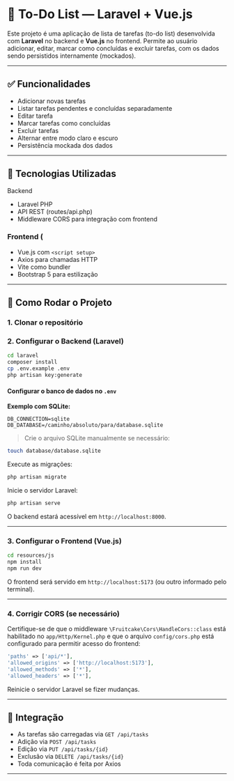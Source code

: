 # 📝 To-Do List — Laravel + Vue.js

Este projeto é uma aplicação de lista de tarefas (to-do list) desenvolvida com **Laravel** no backend e **Vue.js** no frontend. Permite ao usuário adicionar, editar, marcar como concluídas e excluir tarefas, com os dados sendo persistidos internamente (mockados).

---

## ✅ Funcionalidades

- Adicionar novas tarefas
- Listar tarefas pendentes e concluídas separadamente
- Editar tarefa
- Marcar tarefas como concluídas
- Excluir tarefas
- Alternar entre modo claro e escuro
- Persistência mockada dos dados

---

## 🧰 Tecnologias Utilizadas

Backend 

- Laravel PHP
- API REST (routes/api.php)
- Middleware CORS para integração com frontend

### Frontend (

- Vue.js com `<script setup>`
- Axios para chamadas HTTP
- Vite como bundler
- Bootstrap 5 para estilização

---

## 🚀 Como Rodar o Projeto

### 1. Clonar o repositório

### 2. Configurar o Backend (Laravel)

```bash
cd laravel
composer install
cp .env.example .env
php artisan key:generate
```

#### Configurar o banco de dados no `.env`

**Exemplo com SQLite:**

```env
DB_CONNECTION=sqlite
DB_DATABASE=/caminho/absoluto/para/database.sqlite
```

> Crie o arquivo SQLite manualmente se necessário:

```bash
touch database/database.sqlite
```

Execute as migrações:

```bash
php artisan migrate
```

Inicie o servidor Laravel:

```bash
php artisan serve
```

O backend estará acessível em `http://localhost:8000`.

---

### 3. Configurar o Frontend (Vue.js)

```bash
cd resources/js
npm install
npm run dev
```

O frontend será servido em `http://localhost:5173` (ou outro informado pelo terminal).

---

### 4. Corrigir CORS (se necessário)

Certifique-se de que o middleware `\Fruitcake\Cors\HandleCors::class` está habilitado no `app/Http/Kernel.php` e que o arquivo `config/cors.php` está configurado para permitir acesso do frontend:

```php
'paths' => ['api/*'],
'allowed_origins' => ['http://localhost:5173'],
'allowed_methods' => ['*'],
'allowed_headers' => ['*'],
```

Reinicie o servidor Laravel se fizer mudanças.

---


## 🔄 Integração

- As tarefas são carregadas via `GET /api/tasks`
- Adição via `POST /api/tasks`
- Edição via `PUT /api/tasks/{id}`
- Exclusão via `DELETE /api/tasks/{id}`
- Toda comunicação é feita por Axios

---
